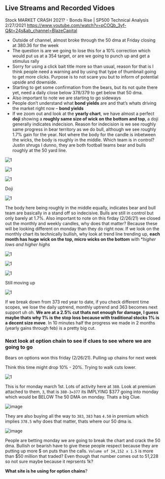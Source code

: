 ## Live Streams and Recorded Vidoes

Stock MARKET CRASH 2021? - Bonds Rise | SP500 Technical Analysis 2/27/2021
https://www.youtube.com/watch?v=pCOQb_3yf-Q&t=24s&ab_channel=BlazeCapital

*	Outside of channel, almost broke through the 50 dma at Friday closing at 380.36 for the week
*	The question is are we going to lose this for a 10% correction which would put us at a 354 target, or are we going to punch up and get a stimulus rally
*	Sorry for using a click bait title more so than usual, reason for that is I think people need a warning and by using that type of thumbnail going to get more clicks. Purpose is to not scare you but to inform of potential upside and downside.
*	Starting to get some confirmation from the bears, but its not quite there yet, need a daily close below $378/$379 to get below that 50 dma.
*	Also important to note we are starting to go sideways
*	People don’t understand what **bond yields** are and that’s whats driving the market right now – **bond yields**
*	If we zoom out and look at the **yearly chart**, we have almost a perfect **doji** showing a **roughly same size of wick on the bottom and top**, a doji generally indicates indecision. Reason for indecision is we see roughly same progress in bear territory as we do bull, although we see roughly 1.7% gain for the year. Not where the body for the candle is inbetween the wicks, the body is roughly in the middle. Which team is in control? Justin shrugs I dunno, they are both football teams bear and bulls roughly at the 50 yard line.

![1](https://imgur.com/lqZKnwi.png)

![1](https://imgur.com/GK5pwHF.png)

![1](https://imgur.com/4bTsrWG.png)

Doji

![1](https://imgur.com/fd1GMFY.png)

The body here being roughly in the middle equally, indicates bear and bull team are basically in a stand off so indecisive. Bulls are still in control but only barely at 1.7%. Also important to note on this firday (2/26/21) we closed out the monthly and weekly candles, why does that matter? Because these will be looking different on monday than they do right now. If we look on the monthly chart its technically bullish, why look at trend line trending up, **each month has huge wick on the top, micro wicks on the bottom** with **higher lows and higher highs*

![1](https://imgur.com/EDRtKci.png)





![1](https://imgur.com/2fEjJrg.png)

![1](https://imgur.com/rl0b7sW.png)

Still moving up

![1](https://imgur.com/hF247jh.png) 

If we break down from 373 red year to date, if you check different time scopes, we lose the daily uptrend, monthly uptrend and 363 becomes next support uh oh. **We are at a 2.5% cut thats not enough for damage, I guess maybe thats why 1% is the stop loss because with traditional stocks 1% is a decent size move**. In 10 minutes half the progress we made in 2 months (yearly gains through feb) is a pretty big cut.

### Next look at option chain to see if clues to see where we are going to go

Bears on options won this friday (2/26/21). Pulling up chains for next week

Think this time might drop 10%  - 20%. Trying to walk cuts lower. 

![1](https://imgur.com/F4XMvQb.png)

This is for monday march 1st. Lots of activity here at `380`. Look at premium attached to them, `3`, that is `380-3=377` its IMPLYING $377 going into monday which would be BELOW The 50 DMA on monday. Thats a big Clue.

![image](https://user-images.githubusercontent.com/10590095/109401213-f616e580-7912-11eb-8330-51c203ae9532.png)

They are also buying all the way to `383`, `383` has `4.50` in premium which implies `378.5` why does that matter, thats where our 50 dma is. 

![image](https://user-images.githubusercontent.com/10590095/109401407-24e18b80-7914-11eb-95b6-ba18c16a08ee.png)

People are betting monday we are going to break the chart and crack the 50 dma. Bullish or bearish have to give these people respect because they are putting up more $ on puts than the calls. `Volume of 34,152 x 1.5` is more than $50 million that traded? Even though that number comes out to 51,228 so not sure maybe because it reprsents 1k?

**What site is he using for option chains**?





